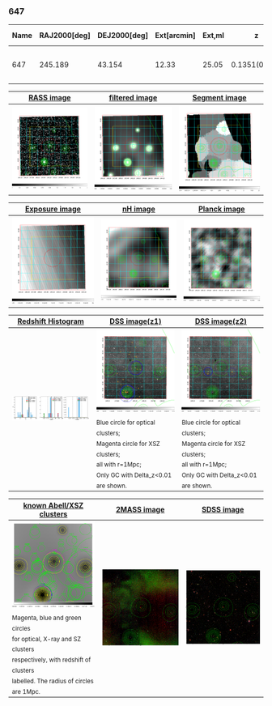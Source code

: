 <div STYLE="page-break-after: always;"></div>

### 647

|Name|RAJ2000[deg]|DEJ2000[deg] |Ext[arcmin]| Ext,ml | z | z_src| C|GC(XSZ,Delta_z<0.01)| GC(OPT,Delta_z<0.01)|GC| R_sig[arcmin] | R500[arcmin] | R500[Mpc]| CRsig[c/s] | CR500[c/s] |L500[1E44 erg/s]|F500[1E-12 erg/s/cm^2]| M500[1E14 Msun]|Tx[keV]|Cnt_sig|Beta|Rc[arcmin]|Comment|Alias|
|---|---|---|---|---|---|------|---|--------|---------|----------|---|---|---|---|---|---|---|---|---|---|---|---|---|---|
|647| 245.189| 43.154| 12.33| 25.05| 0.1351(0.005)| z1, z_opt| S| -| C, W| C, F20, N, W| 46.045| 8.935| 1.284| 0.752(0.089)| 0.663(0.079)| 6.675(3.048)| 13.779(6.292)| 6.86(1.49)| 7.33(1.02)| 877.9| 0.501(-0.001+0.002)| 12.307(-0.169+0.861)| -| t498|

|[RASS image](../image/647/647_img.pdf)|[filtered image](../image/647/647_fil.pdf)|[Segment image](../image/647/647_seg.pdf)|
|-------------------|--------------------|-------------------|
| <img src="../image/647/647_img.png" width="300">  | <img src="../image/647/647_fil.png" width="300">   | <img src="../image/647/647_seg.png" width="300">  |

|[Exposure image](../image/647/647_mex.pdf)| [nH image](../image/647/647_nh.pdf)| [Planck image](../image/647/647_p.pdf)|
|-------------------|--------------------|-------------------|
|<img src="../image/647/647_mex.png" width="300">   | <img src="../image/647/647_nh.png" width="300">    | <img src="../image/647/647_p.png" width="300"> |

|[Redshift Histogram](../image/647/647_zg.pdf) | [DSS image(z1)](../image/647/647_dss_z1.pdf)      |  [DSS image(z2)](../image/647/647_dss_z2.pdf)    |
|-------------------|--------------------|-------------------|
|<img src="../image/647/647_zg.png" width="300"> |<img src="../image/647/647_dss_z1.png" width="300"> <sub><br>Blue circle for optical clusters; <br>Magenta circle for XSZ clusters; <br>all with r=1Mpc; <br>Only GC with Delta_z<0.01 are shown. </sub>| <img src="../image/647/647_dss_z2.png" width="300"><sub><br>Blue circle for optical clusters; <br>Magenta circle for XSZ clusters; <br>all with r=1Mpc; <br>Only GC with Delta_z<0.01 are shown. </sub> |

|[known Abell/XSZ clusters](../image/647/647_gc.pdf) | [2MASS image](../image/647/647_2mass.pdf)      |[SDSS image](../image/647/647_sdss.pdf)   |
|-------------------|-------------------|-------------------|
|<img src=../image/647/647_gc.png width="300"> <br><sub>Magenta, blue and green circles <br>for optical, X-ray and SZ clusters <br>respectively, with redshift of clusters <br>labelled. The radius of circles <br>are 1Mpc.</sub>|<img src="../image/647/647_2mass.png" width="300">  | <img src="../image/647/647_sdss.png" width="300">  |




